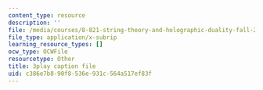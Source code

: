 ```yaml
---
content_type: resource
description: ''
file: /media/courses/8-821-string-theory-and-holographic-duality-fall-2014/c386e7b890f8536e931c564a517ef83f_M_8UajiNlDg.srt
file_type: application/x-subrip
learning_resource_types: []
ocw_type: OCWFile
resourcetype: Other
title: 3play caption file
uid: c386e7b8-90f8-536e-931c-564a517ef83f
---
```

